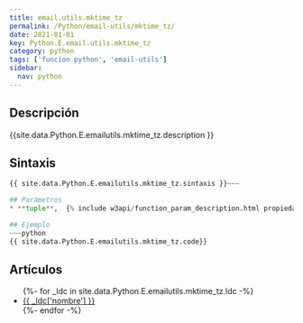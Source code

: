 ```yaml
---
title: email.utils.mktime_tz
permalink: /Python/email-utils/mktime_tz/
date: 2021-01-01
key: Python.E.email.utils.mktime_tz
category: python
tags: ['funcion python', 'email-utils']
sidebar: 
  nav: python
---
```


## Descripción
{{site.data.Python.E.emailutils.mktime_tz.description }}

## Sintaxis
~~~python
{{ site.data.Python.E.emailutils.mktime_tz.sintaxis }}~~~

## Parámetros
* **tuple**,  {% include w3api/function_param_description.html propiedad=site.data.Python.E.email.utils.mktime_tz valor="tuple" %}

## Ejemplo
~~~python
{{ site.data.Python.E.emailutils.mktime_tz.code}}
~~~

## Artículos
<ul>
{%- for _ldc in site.data.Python.E.emailutils.mktime_tz.ldc -%}
   <li>
       <a href="{{_ldc['url'] }}">{{ _ldc['nombre'] }}</a>
   </li>
{%- endfor -%}
</ul>
